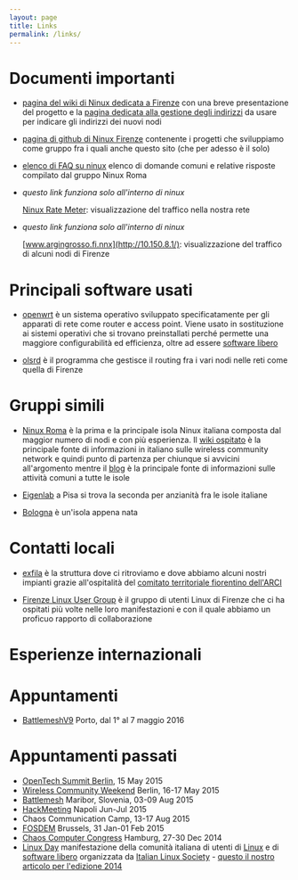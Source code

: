 ```yaml
---
layout: page
title: Links
permalink: /links/
---
```


# Documenti importanti

- [pagina del wiki di Ninux dedicata a Firenze](http://wiki.ninux.org/Firenze/)
  con una breve presentazione del progetto e la
  [pagina dedicata alla gestione degli indirizzi](http://wiki.ninux.org/Firenze/GestioneIndirizzi)
  da usare per indicare gli indirizzi dei nuovi nodi

- [pagina di github di Ninux Firenze](https://github.com/ninux-fi/)
  contenente i progetti che sviluppiamo come gruppo fra i quali anche
  questo sito (che per adesso è il solo)

- [elenco di FAQ su ninux](http://wiki.ninux.org/FAQ) elenco di
  domande comuni e relative risposte compilato dal gruppo Ninux Roma

- *questo link funziona solo all'interno di ninux*

  [Ninux Rate Meter](http://10.150.28.11): visualizzazione del traffico
  nella nostra rete

- *questo link funziona solo all'interno di ninux*

  [www.argingrosso.fi.nnx](http://10.150.8.1/): visualizzazione del
  traffico di alcuni nodi di Firenze
  
# Principali software usati

- [openwrt](http://wiki.openwrt.org) è un sistema operativo sviluppato
  specificatamente per gli apparati di rete come router e access
  point. Viene usato in sostituzione ai sistemi operativi che si
  trovano preinstallati perché permette una maggiore configurabilità
  ed efficienza, oltre ad essere
  [software libero](https://www.gnu.org/philosophy/free-sw.it.html)

- [olsrd](http://olsr.org) è il programma che gestisce il routing fra i
  vari nodi nelle reti come quella di Firenze

# Gruppi simili

- [Ninux Roma](http://www.ninux.org) è la prima e la principale isola
  Ninux italiana composta dal maggior numero di nodi e con più
  esperienza. Il [wiki ospitato](http://wiki.ninux.org) è la
  principale fonte di informazioni in italiano sulle wireless
  community network e quindi punto di partenza per chiunque si
  avvicini all'argomento mentre il [blog](http://blog.ninux.org) è la
  principale fonte di informazioni sulle attività comuni a tutte le
  isole

- [Eigenlab](http://www.eigenlab.org) a Pisa si trova la seconda per
  anzianità fra le isole italiane

- [Bologna](https://wiki.bologna.ninux.org/) è un'isola appena nata

# Contatti locali

- [exfila](http://www.exfila.it) è la struttura dove ci ritroviamo e
  dove abbiamo alcuni nostri impianti grazie all'ospitalità del
  [comitato territoriale fiorentino dell'ARCI](http://www.arcifirenze.it/)

- [Firenze Linux User Group](http://firenze.linux.it) è il  gruppo di
  utenti Linux di Firenze che ci ha ospitati più volte nelle loro
  manifestazioni e con il quale abbiamo un proficuo rapporto di
  collaborazione
  
# Esperienze internazionali

# Appuntamenti
- [BattlemeshV9](http://battlemesh.org/BattleMeshV9) Porto, dal 1° al 7 maggio 2016

# Appuntamenti passati
- [OpenTech Summit Berlin](http://opentechsummit.net/), 15 May 2015
- [Wireless Community Weekend](http://wiki.freifunk.net/Wireless_Community_Weekend_2015) Berlin, 16-17 May 2015
- [Battlemesh](http://battlemesh.org/) Maribor, Slovenia, 03-09 Aug 2015
- [HackMeeting](http://www.hackmeeting.org) Napoli Jun-Jul 2015
- Chaos Communication Camp, 13-17 Aug 2015
- [FOSDEM](https://fosdem.org/2015/) Brussels, 31 Jan-01 Feb 2015
- [Chaos Computer Congress](https://events.ccc.de/congress/2014/wiki/Main_Page) Hamburg, 27-30 Dec 2014
- [Linux Day](http://www.linuxday.it) manifestazione della comunità
  italiana di utenti di [Linux](http://www.linux.com) e di
  [software libero](http://www.fsf.org) organizzata da
  [Italian Linux Society](http://www.ils.org) -
  [questo il nostro articolo per l'edizione 2014](http://firenze.ninux.org/eventi/2014/10/18/LinuxDay2014/)
